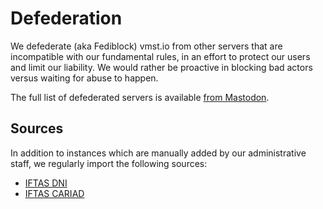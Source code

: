 # Defederation

We defederate (aka Fediblock) vmst.io from other servers that are incompatible with our fundamental rules, in an effort to protect our users and limit our liability.
We would rather be proactive in blocking bad actors versus waiting for abuse to happen.

The full list of defederated servers is available [from Mastodon](https://vmst.io/about).

## Sources

In addition to instances which are manually added by our administrative staff, we regularly import the following sources:

- [IFTAS DNI](https://connect.iftas.org/library/iftas-documentation/iftas-dni-list/)
- [IFTAS CARIAD](https://cariad.fedicheck.iftas.org/)